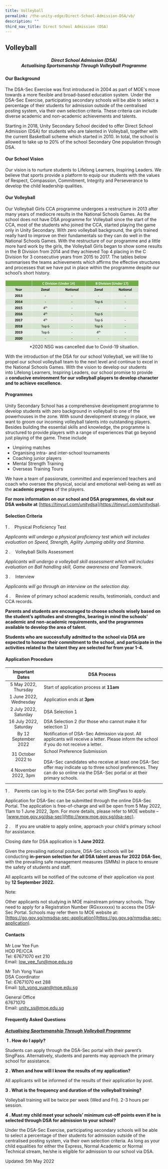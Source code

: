 ```yaml
---
title: Volleyball
permalink: /the-unity-edge/Direct-School-Admission-DSA/vb/
description: ""
third_nav_title: Direct School Admission (DSA)
---
```

## Volleyball

##### <center>Direct School Admission (DSA)<br>Actualising Sportsmanship Through Volleyball Programme</center>

#### Our Background

The DSA-Sec Exercise was first introduced in 2004 as part of MOE's move towards a more flexible and broad-based education system. Under the DSA-Sec Exercise, participating secondary schools will be able to select a percentage of their students for admission outside of the centralised posting system, via their own selection criteria. These criteria can include diverse academic and non-academic achievements and talents.  

Starting in 2018, Unity Secondary School decided to offer Direct School Admission (DSA) for students who are talented in Volleyball, together with the current Basketball scheme which started in 2010. In total, the school is allowed to take up to 20% of the school Secondary One population through DSA.

#### Our School Vision

Our vision is to nurture students to Lifelong Learners, Inspiring Leaders. We believe that sports provide a platform to equip our students with the values of Respect, Compassion, Commitment, Integrity and Perseverance to develop the child leadership qualities.

#### Our Volleyball

Our Volleyball Girls CCA programme undergoes a restructure in 2013 after many years of mediocre results in the National Schools Games. As the school does not have DSA programme for Volleyball since the start of the CCA, most of the students who joined the CCA, started playing the game only in Unity Secondary. With zero volleyball background, the girls trained really hard to improve on their fundamentals so they can do well in the National Schools Games. With the restructure of our programme and a little more hard work by the girls, the Volleyball Girls began to show some results in the B Division from 2014 and they achieved Top 4 placing in the C Division for 3 consecutive years from 2015 to 2017. The tables below summarises the teams achievements which affirms the effective structures and processes that we have put in place within the programme despite our school’s short history.

<img src="/images/VOLLEYBALL GIRLS DSA.png" style="width:85%">

<center>*2020 NSG was cancelled due to Covid-19 situation.</center>

With the introduction of the DSA for our school Volleyball, we will like to propel our school volleyball team to the next level and continue to excel in the National Schools Games. With the vision to develop our students into Lifelong Learners, Inspiring Leaders, our school promise to provide a **conducive environment for our volleyball players to develop character and to achieve excellence.**

#### Programmes 

Unity Secondary School has a comprehensive development programme to develop students with zero background in volleyball to one of the powerhouses in the zone. With sound development strategy in place, we want to groom our incoming volleyball talents into outstanding players.  Besides building the essential skills and knowledge, the programme is structured to provide players with a range of experiences that go beyond just playing of the game. These include  

*   Umpiring matches
*   Organising intra- and inter-school tournaments
*   Coaching junior players
*   Mental Strength Training
*   Overseas Training Tours

We have a team of passionate, committed and experienced teachers and coach who oversee the physical, social and emotional well-being as well as the **academic progress** of the players.

**For more information on our school and DSA programmes, do visit our DSA website at** [https://tinyurl.com/unitydsa](https://tinyurl.com/unitydsa).

#### Selection Criteria

1 \.    Physical Proficiency Test

_Applicants will undergo a physical proficiency test which will includes evaluation on Speed, Strength, Agility Jumping ability and Stamina._

2 \.    Volleyball Skills Assessment

_Applicants will undergo a volleyball skill assessment which will includes evaluation on Ball handling skill, Game awareness and Teamwork._

3 \.    Interview

_Applicants will go through an interview on the selection day._

4 \.    Review of primary school academic results, testimonials, conduct and CCA records.

**Parents and students are encouraged to choose schools wisely based on the student’s aptitudes and strengths, bearing in mind the schools’ academic and non-academic requirements, and the programmes available to develop the area of talent.**

**Students who are successfully admitted to the school via DSA are expected to honour their commitment to the school, and participate in the activities related to the talent they are selected for from year 1-4.**

#### Application Procedure

| **Important Dates** | **DSA Process** |
|:---:|---|
| 5 May 2022, Thursday | Start of application process at **11am** |
| 1 June 2022, Wednesday | Application ends at **3pm** |
| 2 July 2022, Saturday | DSA Selection 1 |
| 16 July 2022, Saturday | DSA Selection 2 (for those who cannot make it for selection 1) |
| By 12 September 2022 | Notification of DSA-Sec Admission via post. All applicants will receive a letter. Please inform the school if you do not receive a letter. |
| 31 October 2022 to<br><br>4 November 2022, 3pm | School Preference Submission<br><br>DSA-Sec candidates who receive at least one DSA-Sec offer may indicate up to three school preferences. They can do so online via the DSA-Sec portal or at their primary schools. |
|  |  |

1 \.    Parents can log in to the DSA-Sec portal with SingPass to apply. 

Application for DSA-Sec can be submitted through the online DSA-Sec Portal. The application is free-of-charge and will be open from 5 May 2022, 11am to 1 June 2022, 3pm. For more details, please refer to MOE website – [www.moe.gov.sg/dsa-sec](http://www.moe.gov.sg/dsa-sec).

2 \.    If you are unable to apply online, approach your child's primary school for assistance.

Closing date for DSA application is **1 June 2022**.

Given the prevailing national posture, DSA-Sec schools will be conducting **in-person selection for all DSA talent areas for 2022 DSA-Sec**, with the prevailing safe management measures (SMMs) in place to ensure the safety of students and staff.

All applicants will be notified of the outcome of their application via post by **12 September 2022.**

Note:

Other applicants not studying in MOE mainstream primary schools. They need to apply for a Registration Number (RGxxxxxxx) to access the DSA-Sec Portal. Schools may refer them to MOE website at: [https://go.gov.sg/nmsdsa-sec-application](https://go.gov.sg/nmsdsa-sec-application).

#### Contacts

Mr Low Yee Fun<br>
HOD PE/CCA<br>
Tel: 67671070 ext 210<br>
Email: [low\_yee\_fun@moe.edu.sg](mailto:low_yee_fun@moe.edu.sg)

Mr Toh Yong Yuan<br>
DSA Coordinator  
Tel: 67671070 ext 288  
Email: [toh\_yong\_yuan@moe.edu.sg](mailto:toh_yong_yuan@moe.edu.sg)

General Office <br>
67671070<br>
Email: [unity\_ss@moe.edu.sg](mailto:unity_ss@moe.edu.sg)

#### Frequently Asked Questions

**<u>_Actualising Sportsmanship Through Volleyball Programme_</u>**

 **1 \. How do I apply?**

Students can apply through the DSA-Sec portal with their parent’s SingPass. Alternatively, students and parents may approach the primary school for assistance.  

**2 \. When and how will I know the results of my application?**  

All applicants will be informed of the results of their application by post.

**3 \. What is the frequency and duration of the volleyball training?**  

Volleyball training will be twice per week (Wed and Fri). 2-3 hours per session.

**4 \. Must my child meet your schools’ minimum cut-off points even if he is selected through DSA for admission to your school?**

Under the DSA-Sec Exercise, participating secondary schools will be able to select a percentage of their students for admission outside of the centralised posting system, via their own selection criteria. As long as your child equalities for either the Express, Normal Academic or Normal Technical stream, he/she is eligible for admission to our school via DSA.

Updated: 5th May 2022